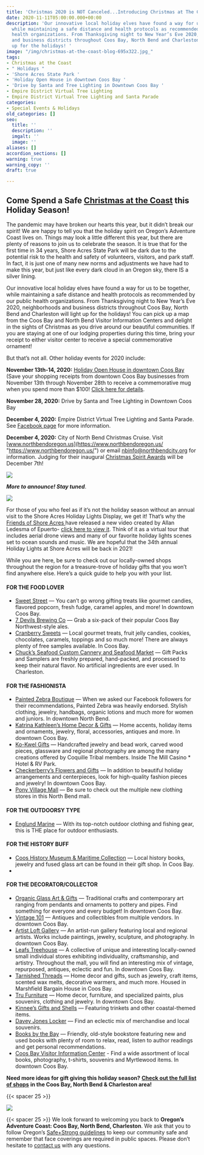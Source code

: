 ```yaml
---
title: 'Christmas 2020 is NOT Canceled...Introducing Christmas at The Coast! '
date: 2020-11-11T05:00:00.000+00:00
description: 'Our innovative local holiday elves have found a way for us to be together,
  while maintaining a safe distance and health protocols as recommended by our public
  health organizations. From Thanksgiving night to New Year’s Eve 2020, neighborhoods
  and business districts throughout Coos Bay, North Bend and Charleston will light
  up for the holidays! '
image: "/img/christmas-at-the-coast-blog-695x322.jpg_"
tags:
- Christmas at the Coast
- " Holidays "
- 'Shore Acres State Park '
- 'Holiday Open House in downtown Coos Bay '
- 'Drive by Santa and Tree Lighting in Downtown Coos Bay '
- Empire District Virtual Tree Lighting
- Empire District Virtual Tree Lighting and Santa Parade
categories:
- Special Events & Holidays
old_categories: []
seo:
  title: ''
  description: ''
  imgalt: ''
  image: ''
aliases: []
accordion_sections: []
warning: true
warning_copy: ''
draft: true

---
```

## Come Spend a Safe [Christmas at the Coast](https://www.oregonsadventurecoast.com/event/christmas-at-the-coast/) this Holiday Season!

The pandemic may have broken our hearts this year, but it didn’t break our spirit! We are happy to tell you that the holiday spirit on Oregon’s Adventure Coast lives on. Things may look a little different this year, but there are plenty of reasons to join us to celebrate the season. It is true that for the first time in 34 years, Shore Acres State Park will be dark due to the potential risk to the health and safety of volunteers, visitors, and park staff. In fact, it is just one of many new norms and adjustments we have had to make this year, but just like every dark cloud in an Oregon sky, there IS a silver lining.

Our innovative local holiday elves have found a way for us to be together, while maintaining a safe distance and health protocols as recommended by our public health organizations. From Thanksgiving night to New Year’s Eve 2020, neighborhoods and business districts throughout Coos Bay, North Bend and Charleston will light up for the holidays! You can pick up a map from the Coos Bay and North Bend Visitor Information Centers and delight in the sights of Christmas as you drive around our beautiful communities. If you are staying at one of our lodging properties during this time, bring your receipt to either visitor center to receive a special commemorative ornament!

But that’s not all. Other holiday events for 2020 include:

**November 13th-14, 2020:** [Holiday Open House in downtown Coos Bay](https://www.facebook.com/events/710242702942595) (Save your shopping receipts from downtown Coos Bay businesses from November 13th through November 28th to receive a commemorative mug when you spend more than $100! [Click here for details](https://www.oregonsadventurecoast.com/event/christmas-at-the-coast/).

**November 28, 2020:** Drive by Santa and Tree Lighting in Downtown Coos Bay

**December 4, 2020:** Empire District Virtual Tree Lighting and Santa Parade. See [Facebook page](https://www.facebook.com/Community-Coalition-of-Empire-CCE-110984147408194) for more information.

**December 4, 2020:** City of North Bend Christmas Cruise. Visit [www.northbendoregon.us](https://www.northbendoregon.us/ "https://www.northbendoregon.us/") or email [nbinfo@northbendcity.org](mailto:nbinfo@northbendcity.org) for information. Judging for their inaugural [Christmas Spirit Awards](https://www.northbendoregon.us/infocenter/page/inaugural-christmas-spirit-awards) will be December 7th!

![](/img/draft-nb-christmas-cruise.png)

**_More to announce! Stay tuned_**.

![](/img/holidays-oregon-s-adventure-coast-blog-695x322-jpg.png)

For those of you who feel as if it’s not the holiday season without an annual visit to the Shore Acres Holiday Lights Display, we get it! That’s why the [Friends of Shore Acres ](https://shoreacres.net/about-us/about-friends-of-shore-acres-inc/)have released a new video created by Allan Ledesma of Epuerto- [click here to view it](https://www.oregonsadventurecoast.com/event/christmas-at-the-coast/). Think of it as a virtual tour that includes aerial drone views and many of our favorite holiday lights scenes set to ocean sounds and music. We are hopeful that the 34th annual Holiday Lights at Shore Acres will be back in 2021!

While you are here, be sure to check out our locally-owned shops throughout the region for a treasure-trove of holiday gifts that you won’t find anywhere else. Here’s a quick guide to help you with your list.

#### FOR THE FOOD LOVER

* [Sweet Street](https://www.facebook.com/sweetstreetcoosbay/) — You can’t go wrong gifting treats like gourmet candies, flavored popcorn, fresh fudge, caramel apples, and more! In downtown Coos Bay.
* [7 Devils Brewing Co](https://www.7devilsbrewery.com/) — Grab a six-pack of their popular Coos Bay Northwest-style ales.
* [Cranberry Sweets](https://cranberrysweets.com/) — Local gourmet treats, fruit jelly candies, cookies, chocolates, caramels, toppings and so much more! There are always plenty of free samples available. In Coos Bay.
* [Chuck’s Seafood Custom Cannery and Seafood Market](https://www.chucksseafood.com/) — Gift Packs and Samplers are freshly prepared, hand-packed, and processed to keep their natural flavor. No artificial ingredients are ever used. In Charleston.

#### FOR THE FASHIONISTA

* [Painted Zebra Boutique](https://www.facebook.com/paintedzebraboutique/) — When we asked our Facebook followers for their recommendations, Painted Zebra was heavily endorsed. Stylish clothing, jewelry, handbags, organic lotions and much more for women and juniors. In downtown North Bend.
* [Katrina Kathleen’s Home Decor & Gifts](https://www.facebook.com/katrinakathleens/?rf=212911775714072) — Home accents, holiday items and ornaments, jewelry, floral, accessories, antiques and more. In downtown Coos Bay.
* [Ko-Kwel Gifts](https://www.kokwelresorts.com/coos-bay/) — Handcrafted jewelry and bead work, carved wood pieces, glassware and regional photography are among the many creations offered by Coquille Tribal members. Inside The Mill Casino * Hotel & RV Park.
* [Checkerberry’s Flowers and Gifts](https://checkerberrys.com/) — In addition to beautiful holiday arrangements and centerpieces, look for high-quality fashion pieces and jewelry! In downtown Coos Bay.
* [Pony Village Mall](https://ponyvm.com/) — Be sure to check out the multiple new clothing stores in this North Bend mall.

#### FOR THE OUTDOORSY TYPE

* [Englund Marine](http://www.englundmarine.com/) — With its top-notch outdoor clothing and fishing gear, this is THE place for outdoor enthusiasts.

#### FOR THE HISTORY BUFF

* [Coos History Museum & Maritime Collection](https://cooshistory.org/museum-store/) — Local history books, jewelry and fused glass art can be found in their gift shop. In Coos Bay.
*

#### FOR THE DECORATOR/COLLECTOR

* [Organic Glass Art & Gifts](https://www.facebook.com/organicglassart/) — Traditional crafts and contemporary art ranging from pendants and ornaments to pottery and pipes. Find something for everyone and every budget! In downtown Coos Bay.
* [Vintage 101](https://www.facebook.com/atVintage101) — Antiques and collectibles from multiple vendors. In downtown Coos Bay.
* [Artist Loft Gallery](https://www.theartistloftgallery.com/) — An artist-run gallery featuring local and regional artists. Works include paintings, jewelry, sculpture, and photography. In downtown Coos Bay.
* [Leafs Treehouse](https://www.facebook.com/TreehouseMall) — A collective of unique and interesting locally-owned small individual stores exhibiting individuality, craftsmanship, and artistry. Throughout the mall, you will find an interesting mix of vintage, repurposed, antiques, eclectic and fun. In downtown Coos Bay.
* [Tarnished Threads](https://www.facebook.com/TarnishedThreads) — Home decor and gifts, such as jewelry, craft items, scented wax melts, decorative warmers, and much more. Housed in Marshfield Bargain House in Coos Bay.
* [Tru Furniture](https://www.trufurnitureco.com/) — Home decor, furniture, and specialized paints, plus souvenirs, clothing and jewelry. In downtown Coos Bay.
* [Kinnee’s Gifts and Shells](http://www.yelp.com/biz/kinnees-giftsn-shells-coos-bay) — Featuring trinkets and other coastal-themed items.
* [Davey Jones Locker](https://www.facebook.com/Davey-Jones-Locker-275312836004/) — Find an eclectic mix of merchandise and local souvenirs.
* [Books by the Bay](https://www.facebook.com/Books-By-The-Bay-232314893488700/) — Friendly, old-style bookstore featuring new and used books with plenty of room to relax, read, listen to author readings and get personal recommendations.
* [Coos Bay Visitor Information Center](https://www.facebook.com/Coos-Bay-Visitor-Center-120976481286195) - Find a wide assortment of local books, photography, t-shirts, souvenirs and Myrtlewood items. In downtown Coos Bay.

**Need more ideas for gift giving this holiday season?** [**Check out the full list of shops**](https://www.oregonsadventurecoast.com/shopping/) **in the Coos Bay, North Bend & Charleston area!**

{{< spacer 25 >}}

![](/img/wear-a-mask-oregon-s-adventure-coast.png)

{{< spacer 25 >}}
We look forward to welcoming you back to **Oregon’s Adventure Coast: Coos Bay, North Bend, Charleston**. We ask that you to follow Oregon’s [Safe+Strong guidelines](https://coronavirus.oregon.gov/Pages/default.aspx#:\~:text=Oregonians%20must%20come%20together%20to,once%20it's%20available%20to%20you) to keep our community safe and remember that face coverings are required in public spaces. Please don’t hesitate to [contact us](https://www.oregonsadventurecoast.com/contact/) with any questions.